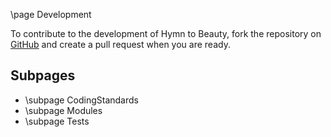 \page Development

To contribute to the development of Hymn to Beauty, fork the repository on [GitHub](https://github.com/Chainsawkitten/HymnToBeauty) and create a pull request when you are ready.

## Subpages
 - \subpage CodingStandards
 - \subpage Modules
 - \subpage Tests